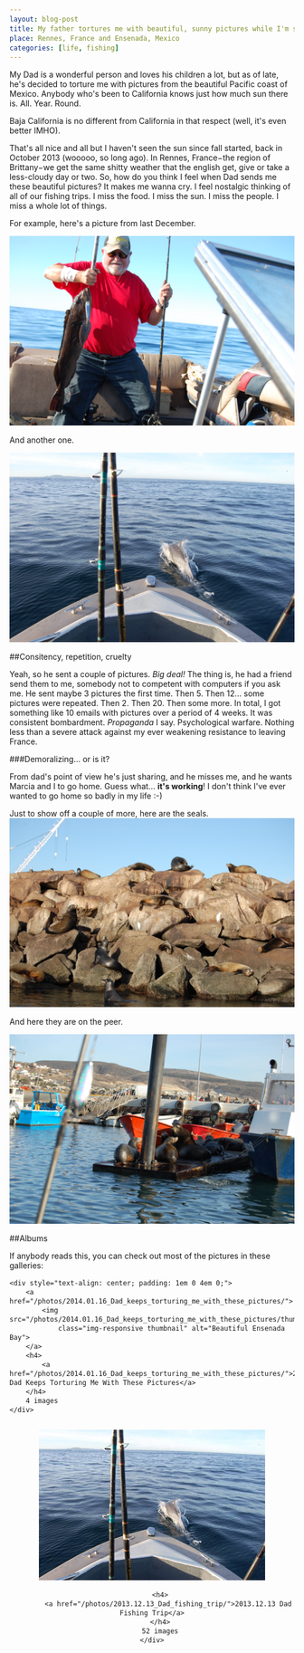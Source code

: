 ```yaml
---
layout: blog-post
title: My father tortures me with beautiful, sunny pictures while I'm stuck in the rain
place: Rennes, France and Ensenada, Mexico
categories: [life, fishing]
---
```


My Dad is a wonderful person and loves his children a lot, but as of late, he's decided to torture me with pictures from the beautiful Pacific coast of Mexico. Anybody who's been to California knows just how much sun there is. All. Year. Round.

Baja California is no different from California in that respect (well, it's even better IMHO).

That's all nice and all but I haven't seen the sun since fall started, back in October 2013 (wooooo, so long ago). In Rennes, France−the region of Brittany−we get the same shitty weather that the english get, give or take a less-cloudy day or two. So, how do you think I feel when Dad sends me these beautiful pictures? It makes me wanna cry. I feel nostalgic thinking of all of our fishing trips. I miss the food. I miss the sun. I miss the people. I miss a whole lot of things.

For example, here's a picture from last December.

<a      href=/photos/2013.12.13_Dad_fishing_trip/DSC_5013.JPG >
<img    class="img-responsive" 
        alt="Dad and a linkcod in the Bay of Ensenada" 
        src=/photos/2013.12.13_Dad_fishing_trip/DSC_5013.JPG>
</a>

<!--more-->

And another one.

<a href=/photos/2013.12.13_Dad_fishing_trip/DSC_4995.JPG >
<img class="img-responsive" 
     alt="Dad and a linkcod in the Bay of Ensenada" 
     src=/photos/2013.12.13_Dad_fishing_trip/DSC_4995.JPG>
</a>

##Consitency, repetition, cruelty

Yeah, so he sent a couple of pictures. *Big deal!* The thing is, he had a friend send them to me, somebody not to competent with computers if you ask me. He sent maybe 3 pictures the first time. Then 5. Then 12... some pictures were repeated. Then 2. Then 20. Then some more. In total, I got something like 10 emails with pictures over a period of 4 weeks. It was consistent bombardment. *Propaganda* I say. Psychological warfare. Nothing less than a severe attack against my ever weakening resistance to leaving France.


###Demoralizing... or is it?

From dad's point of view he's just sharing, and he misses me, and he wants Marcia and I to go home. Guess what... **it's working**! I don't think I've ever wanted to go home so badly in my life :-)

Just to show off a couple of more, here are the seals.
<a href=/photos/2013.12.13_Dad_fishing_trip/DSC_5027.JPG >
<img class="img-responsive" 
     alt="Seals in Sauzal, Baja California" 
     src=/photos/2013.12.13_Dad_fishing_trip/DSC_5027.JPG>
</a>

And here they are on the peer.

<a      href=/photos/2013.12.13_Dad_fishing_trip/DSC_5033.JPG >
<img    src=/photos/2013.12.13_Dad_fishing_trip/DSC_5033.JPG
        class="img-responsive" 
        alt="Dad and a linkcod in the Bay of Ensenada" >
</a>

##Albums

If anybody reads this, you can check out most of the pictures in these galleries:

<div class="col-lg-6 col-md-6 col-xs-6 thumb">

<!--     <div style="width: 35em; text-align: center; padding: 1em 0 4em 0;"> -->
<!--         <a href="2014.01.16 Dad keeps torturing me with these pictures"> <img style="max-height: 20em; max-width: 20em;" -->
<!--             src="2014.01.16 Dad keeps torturing me with these pictures/thumbs/DSC_5128.JPG" -->
<!--             > -->
<!--         </a> -->

    <div style="text-align: center; padding: 1em 0 4em 0;">
        <a href="/photos/2014.01.16_Dad_keeps_torturing_me_with_these_pictures/">
            <img src="/photos/2014.01.16_Dad_keeps_torturing_me_with_these_pictures/thumbs/DSC_5128.JPG"
                class="img-responsive thumbnail" alt="Beautiful Ensenada Bay">
        </a>
        <h4>
            <a href="/photos/2014.01.16_Dad_keeps_torturing_me_with_these_pictures/">2014.01.16 Dad Keeps Torturing Me With These Pictures</a>
        </h4>
        4 images
    </div>
</div>

<div class="col-lg-6 col-md-6 col-xs-6 thumb">
    <div style="text-align: center; padding: 1em 0 4em 0;">
        <a href="/photos/2013.12.13_Dad_fishing_trip/">
            <img src="/photos/2013.12.13_Dad_fishing_trip/thumbs/DSC_4995.JPG"
                class="img-responsive thumbnail" alt="Walter Rudametkin Fishing Trip">
        </a>
        
        <h4>
            <a href="/photos/2013.12.13_Dad_fishing_trip/">2013.12.13 Dad Fishing Trip</a>
        </h4>
        52 images
    </div>
</div>

